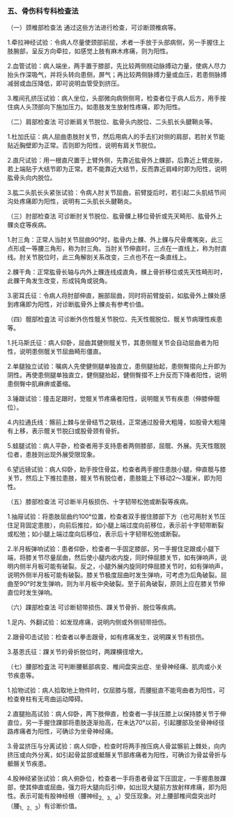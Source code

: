 ### 五、骨伤科专科检查法

（一）颈椎部检查法 通过这些方法进行检查，可诊断颈椎病等。

1.牵拉神经试验：令病人尽量使颈部前屈，术者一手放于头部病侧，另一手握住上肢腕部，呈反方向牵拉，如感觉上肢有麻木疼痛，则为阳性。

2.血管试验：病人端坐，两手置于膝部，先比较两侧桡动脉搏动力量，使病人尽力抬头作深吸气，并将头转向患侧，屏气；再比较两侧脉搏力量或血压，若患侧脉搏减弱或血压降低，即可说明血管受到挤压。

3.椎间孔挤压试验：病人坐位，头部微向病侧侧弯，检查者位于病人后方，用手按住病人头顶部向下施加压力。如患肢发生放射性疼痛，即为阳性。

（二）肩部检查法 可诊断肩关节脱位、肱骨头内脱位、二头肌长头腱鞘炎等。

1.杜加氏征：病人屈曲患肢肘关节，然后用病人的手去扪对侧的肩部，若肘关节能贴近胸壁即为正常。否则即为阳性，说明有肩关节脱位。

2.直尺试验：用一根直尺置于上臂外侧，先靠近肱骨外上髁部，后靠近上臂皮肤，若上端贴于大结节即为正常。若不能靠近大结节，反而靠近肩峰时即为阳性，说明肱骨头向内脱位。

3.肱二头肌长头紧张试验：令病人肘关节屈曲，前臂旋后时，若引起二头肌结节间沟处疼痛即为阳性，说明有二头肌长头腱鞘炎。

（三）肘部检查法 可诊断肘关节脱位、肱骨髁上移位骨折或先天畸形、肱骨外上髁炎症等疾病。

1.肘三角：正常人当肘关节屈曲90°时，肱骨内上髁、外上髁与尺骨鹰嘴突，此三点形成一等腰三角形，称为肘三角。当肘关节伸直时，三点在一直线上，称为肘直线。肘关节脱位时，此三角解剖关系改变，三点也不在一条直线上。

2.髁干角：正常肱骨长轴与内外上髁连线成直角，髁上骨折移位或先天性畸形时，此髁干角发生改变，形成钝角或锐角。

3.密耳氏征：令病人将肘部伸直，腕部屈曲，同时将前臂旋前，如肱骨外上髁处感到疼痛即为阳性，对诊断肱骨外上髁炎有参考价值。

（四）髋部检査法 可诊断外伤性髋关节脱位、先天性髋脱位、髋关节病理性疾患等。

1.托马斯氏征：病人仰卧，屈曲其健侧髋关节，其患侧髋关节会自动屈曲者为阳性，说明患侧髋关节屈曲畸形僵直。

2.单腿独立试验：嘱病人先使健侧腿单独直立，患侧腿抬起，患侧臀摺向上升即为阴性。再使患侧腿单独直立，健侧腿抬起，健侧臀摺不上升反而下降者阳性，说明患侧臀中肌麻痹或萎缩。

3.锤跟试验：撞击足跟时，觉髋关节疼痛者阳性，说明髋关节有疾患（伸膝伸髋位）。

4.内拉通氏线：髂前上棘与坐骨结节之联线，正常通过股骨大粗隆，如股骨大粗隆有上移，表示髋关节脱臼或股骨颈有骨折。

5.蛙腿试验：病人平卧，检查者用手支持患者两侧膝部，屈髋、外展。先天性髋脱位者，患肢则出现外展受限现象。

6.望远镜试验：病人仰卧，助手按住骨盆，检查者两手握住患肢小腿，伸直髋与膝关节，然后上下推拉患肢，髋关节有脱位者，患肢能上下移动2〜3厘米，即为阳性。

（五）膝部检查法 可诊断半月板损伤、十字韧带松弛或断裂等疾病。

1.抽屉试验：将患肢屈曲约100°位置，检查者双手握住膝部下方（也可用肘关节压住足背固定患肢），向前后推拉，如小腿上端过度向前移位，表示前十字韧带断裂或松弛；如小腿上端过度向后移位，表示后十字韧带松弛或断裂。

2.半月板弹响试验：患者仰卧，检查者一手固定膝部，另一手握住足跟或小腿下端，将膝关节尽量屈曲，然后使小腿内收内旋，同时伸屈膝关节，如有弹响声，说明内侧半月板可能有破裂。反之，小腿外展内旋同时伸屈膝关节时，如有弹响声，说明外侧半月板可能有破裂。膝关节极度屈曲时发生弹响，可考虑为后角破裂。屈曲至90°时发生弹响，则为半月板中央破裂。至于前角破裂，原则上应在膝关节伸直位时发生弹响。

（六）踝部检查法 可诊断韧带损伤、踝关节骨折、脱位等疾病。

1.足内、外翻试验：如发现疼痛，说明内侧或外侧韧带扭伤。

2.跟骨叩击试验：检查者以拳击跟骨，如有疼痛发生，说明踝关节有损伤。

3.基恩氏征：踝关节的骨折脱位时，两踝横径增大。

（七）腰部检査法 可判断腰骶部病变、椎间盘突出症、坐骨神经痛、肌肉或小关节疾患等。

1.拾物试验：病人拾取地上物件时，仅屈膝与髋，而腰挺直不能弯曲者为阳性，可检查脊柱有无弯曲运动障碍。

2.直腿抬高试验：病人仰卧，两下肢伸直，检查者一手扶压膝上以保持膝关节于伸直位，另一手握住踝部将患肢逐渐抬高，在未达70°以前，引起腰部及坐骨神经径路疼痛者为阳性，可确诊为坐骨神经痛。

3.骨盆挤压与分离试验：病人仰卧，检查时将两手按压病人骨盆髂前上棘处，向内挤压或向外分离，如引起骨盆部或骶髂关节部疼痛者为阳性，可确诊为骨盆骨折与骶髂关节疾患。

4.股神经紧张试验：病人俯卧位，检查者一手将患者骨盆下压固定，一手握患肢踝部，使其伸直或屈曲，强力将大腿向后引伸，如出现大腿前方放射样疼痛，即为阳性。表示可能有股神经根（腰神经<sub>2、3、4</sub>）受压现象。对上腰部椎间盘突出时（腰<sub>1、2、3</sub>）有诊断价值。
